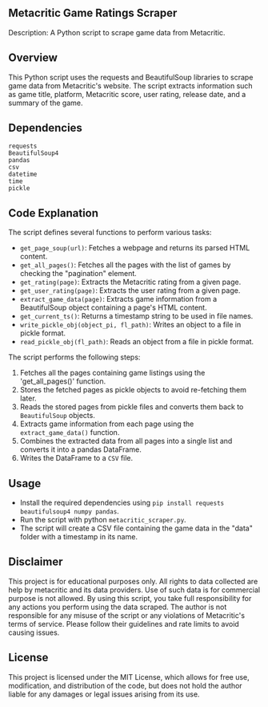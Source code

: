 ## Metacritic Game Ratings Scraper

Description: A Python script to scrape game data from Metacritic.

## Overview
This Python script uses the requests and BeautifulSoup libraries to scrape game data from Metacritic's website. The script extracts information such as game title, platform, Metacritic score, user rating, release date, and a summary of the game.

## Dependencies
```
requests
BeautifulSoup4
pandas
csv
datetime
time
pickle
```

## Code Explanation
The script defines several functions to perform various tasks:

- `get_page_soup(url)`: Fetches a webpage and returns its parsed HTML content.
- `get_all_pages()`: Fetches all the pages with the list of games by checking the "pagination" element.
- `get_rating(page)`: Extracts the Metacritic rating from a given page.
- `get_user_rating(page)`: Extracts the user rating from a given page.
- `extract_game_data(page)`: Extracts game information from a BeautifulSoup object containing a page's HTML content.
- `get_current_ts()`: Returns a timestamp string to be used in file names.
- `write_pickle_obj(object_pi, fl_path)`: Writes an object to a file in pickle format.
- `read_pickle_obj(fl_path)`: Reads an object from a file in pickle format.

The script performs the following steps:

1. Fetches all the pages containing game listings using the 'get_all_pages()' function.
2. Stores the fetched pages as pickle objects to avoid re-fetching them later.
3. Reads the stored pages from pickle files and converts them back to `BeautifulSoup` objects.
4. Extracts game information from each page using the `extract_game_data()` function.
5. Combines the extracted data from all pages into a single list and converts it into a pandas DataFrame.
6. Writes the DataFrame to a `CSV` file.

## Usage
- Install the required dependencies using `pip install requests beautifulsoup4 numpy pandas`.
- Run the script with python `metacritic_scraper.py`.
- The script will create a CSV file containing the game data in the "data" folder with a timestamp in its name.

## Disclaimer
This project is for educational purposes only. All rights to data collected are help by metacritic and its data providers. Use of such data is for commercial purpose is not allowed. By using this script, you take full responsibility for any actions you perform using the data scraped. The author is not responsible for any misuse of the script or any violations of Metacritic's terms of service. Please follow their guidelines and rate limits to avoid causing issues.

## License
This project is licensed under the MIT License, which allows for free use, modification, and distribution of the code, but does not hold the author liable for any damages or legal issues arising from its use.
